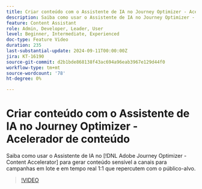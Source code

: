```yaml
---
title: Criar conteúdo com o Assistente de IA no Journey Optimizer - Acelerador de conteúdo
description: Saiba como usar o Assistente de IA no Journey Optimizer - Acelerador de conteúdo para gerar conteúdo sensível a canais para campanhas em lote e 1:1 em tempo real que repercutem com o público-alvo.
feature: Content Assistant
role: Admin, Developer, Leader, User
level: Beginner, Intermediate, Experienced
doc-type: Feature Video
duration: 235
last-substantial-update: 2024-09-11T00:00:00Z
jira: KT-16190
source-git-commit: d2b1bde868138f43ac694a96eab3967e129d44f0
workflow-type: tm+mt
source-wordcount: '78'
ht-degree: 0%

---
```



# Criar conteúdo com o Assistente de IA no Journey Optimizer - Acelerador de conteúdo

Saiba como usar o Assistente de IA no [!DNL Adobe Journey Optimizer - Content Accelerator] para gerar conteúdo sensível a canais para campanhas em lote e em tempo real 1:1 que repercutem com o público-alvo.

>[!VIDEO](https://video.tv.adobe.com/v/3433552/?learn=on)
